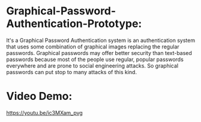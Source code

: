 
# Graphical-Password-Authentication-Prototype:

It's a Graphical Password Authentication system is an authentication system that uses some combination of graphical images replacing the regular passwords. Graphical passwords may offer better security than text-based passwords because most of the people use regular, popular passwords everywhere and are prone to social engineering attacks. So graphical passwords can put stop to many attacks of this kind.

# Video Demo:
https://youtu.be/ic3MXam_pvg





